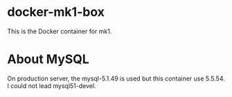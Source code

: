 # docker-mk1-box

This is the Docker container for mk1.

# About MySQL
On production server, the mysql-5.1.49 is used but this container use 5.5.54.
I could not lead mysql51-devel.
